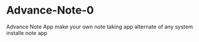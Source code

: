 # Advance-Note-0
Advance Note App
make your own note taking app alternate of any system installe note app
